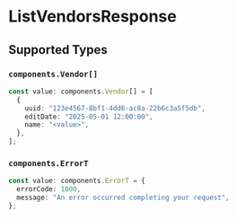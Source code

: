 # ListVendorsResponse


## Supported Types

### `components.Vendor[]`

```typescript
const value: components.Vendor[] = [
  {
    uuid: "123e4567-8bf1-4dd6-ac8a-22b6c3a5f5db",
    editDate: "2025-05-01 12:00:00",
    name: "<value>",
  },
];
```

### `components.ErrorT`

```typescript
const value: components.ErrorT = {
  errorCode: 1000,
  message: "An error occurred completing your request",
};
```

